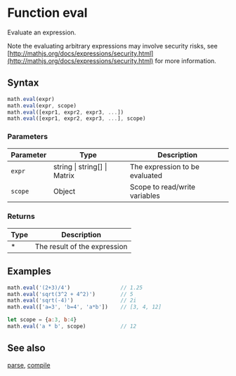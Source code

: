 <!-- Note: This file is automatically generated from source code comments. Changes made in this file will be overridden. -->

# Function eval

Evaluate an expression.

Note the evaluating arbitrary expressions may involve security risks,
see [http://mathjs.org/docs/expressions/security.html](http://mathjs.org/docs/expressions/security.html) for more information.


## Syntax

```js
math.eval(expr)
math.eval(expr, scope)
math.eval([expr1, expr2, expr3, ...])
math.eval([expr1, expr2, expr3, ...], scope)
```

### Parameters

Parameter | Type | Description
--------- | ---- | -----------
`expr` | string &#124; string[] &#124; Matrix | The expression to be evaluated
`scope` | Object | Scope to read/write variables

### Returns

Type | Description
---- | -----------
* | The result of the expression


## Examples

```js
math.eval('(2+3)/4')                // 1.25
math.eval('sqrt(3^2 + 4^2)')        // 5
math.eval('sqrt(-4)')               // 2i
math.eval(['a=3', 'b=4', 'a*b'])    // [3, 4, 12]

let scope = {a:3, b:4}
math.eval('a * b', scope)           // 12
```


## See also

[parse](parse.md),
[compile](compile.md)
